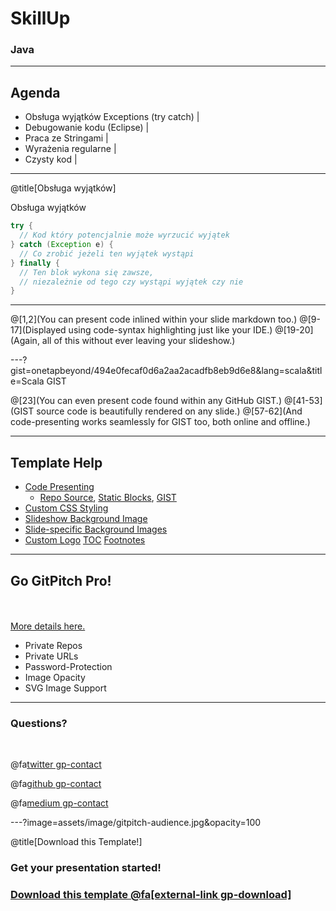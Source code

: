 # SkillUp

### Java

---

## Agenda

- Obsługa wyjątków Exceptions (try catch) |
- Debugowanie kodu (Eclipse) |
- Praca ze Stringami |
- Wyrażenia regularne |
- Czysty kod |

---

@title[Obsługa wyjątków]
<p><span class="slide-title">Obsługa wyjątków</span></p>

```java
try {
  // Kod który potencjalnie może wyrzucić wyjątek
} catch (Exception e) {
  // Co zrobić jeżeli ten wyjątek wystąpi
} finally {
  // Ten blok wykona się zawsze, 
  // niezależnie od tego czy wystąpi wyjątek czy nie
}
```

---

@[1,2](You can present code inlined within your slide markdown too.)
@[9-17](Displayed using code-syntax highlighting just like your IDE.)
@[19-20](Again, all of this without ever leaving your slideshow.)

---?gist=onetapbeyond/494e0fecaf0d6a2aa2acadfb8eb9d6e8&lang=scala&title=Scala GIST

@[23](You can even present code found within any GitHub GIST.)
@[41-53](GIST source code is beautifully rendered on any slide.)
@[57-62](And code-presenting works seamlessly for GIST too, both online and offline.)

---

## Template Help

- [Code Presenting](https://github.com/gitpitch/gitpitch/wiki/Code-Presenting)
  + [Repo Source](https://github.com/gitpitch/gitpitch/wiki/Code-Delimiter-Slides), [Static Blocks](https://github.com/gitpitch/gitpitch/wiki/Code-Slides), [GIST](https://github.com/gitpitch/gitpitch/wiki/GIST-Slides) 
- [Custom CSS Styling](https://github.com/gitpitch/gitpitch/wiki/Slideshow-Custom-CSS)
- [Slideshow Background Image](https://github.com/gitpitch/gitpitch/wiki/Background-Setting)
- [Slide-specific Background Images](https://github.com/gitpitch/gitpitch/wiki/Image-Slides#background)
- [Custom Logo](https://github.com/gitpitch/gitpitch/wiki/Logo-Setting) [TOC](https://github.com/gitpitch/gitpitch/wiki/Table-of-Contents) [Footnotes](https://github.com/gitpitch/gitpitch/wiki/Footnote-Setting)

---

## Go GitPitch Pro!

<br>
<div class="left">
    <i class="fa fa-user-secret fa-5x" aria-hidden="true"> </i><br>
    <a href="https://gitpitch.com/pro-features" class="pro-link">
    More details here.</a>
</div>
<div class="right">
    <ul>
        <li>Private Repos</li>
        <li>Private URLs</li>
        <li>Password-Protection</li>
        <li>Image Opacity</li>
        <li>SVG Image Support</li>
    </ul>
</div>

---

### Questions?

<br>

@fa[twitter gp-contact](@gitpitch)

@fa[github gp-contact](gitpitch)

@fa[medium gp-contact](@gitpitch)

---?image=assets/image/gitpitch-audience.jpg&opacity=100

@title[Download this Template!]

### Get your presentation started!
### [Download this template @fa[external-link gp-download]](https://gitpitch.com/template/download/black)

